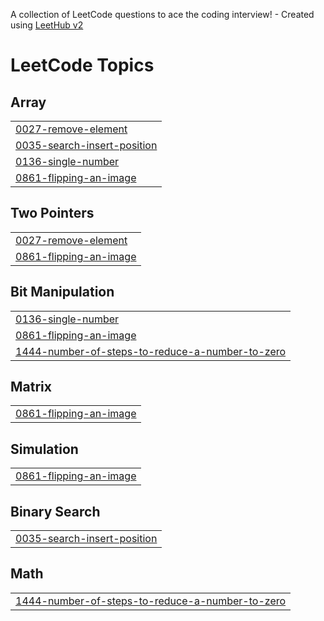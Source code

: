 A collection of LeetCode questions to ace the coding interview! - Created using [LeetHub v2](https://github.com/arunbhardwaj/LeetHub-2.0)
<!---LeetCode Topics Start-->
# LeetCode Topics
## Array
|  |
| ------- |
| [0027-remove-element](https://github.com/AryanMittal11/LeetCode/tree/master/0027-remove-element) |
| [0035-search-insert-position](https://github.com/AryanMittal11/LeetCode/tree/master/0035-search-insert-position) |
| [0136-single-number](https://github.com/AryanMittal11/LeetCode/tree/master/0136-single-number) |
| [0861-flipping-an-image](https://github.com/AryanMittal11/LeetCode/tree/master/0861-flipping-an-image) |
## Two Pointers
|  |
| ------- |
| [0027-remove-element](https://github.com/AryanMittal11/LeetCode/tree/master/0027-remove-element) |
| [0861-flipping-an-image](https://github.com/AryanMittal11/LeetCode/tree/master/0861-flipping-an-image) |
## Bit Manipulation
|  |
| ------- |
| [0136-single-number](https://github.com/AryanMittal11/LeetCode/tree/master/0136-single-number) |
| [0861-flipping-an-image](https://github.com/AryanMittal11/LeetCode/tree/master/0861-flipping-an-image) |
| [1444-number-of-steps-to-reduce-a-number-to-zero](https://github.com/AryanMittal11/LeetCode/tree/master/1444-number-of-steps-to-reduce-a-number-to-zero) |
## Matrix
|  |
| ------- |
| [0861-flipping-an-image](https://github.com/AryanMittal11/LeetCode/tree/master/0861-flipping-an-image) |
## Simulation
|  |
| ------- |
| [0861-flipping-an-image](https://github.com/AryanMittal11/LeetCode/tree/master/0861-flipping-an-image) |
## Binary Search
|  |
| ------- |
| [0035-search-insert-position](https://github.com/AryanMittal11/LeetCode/tree/master/0035-search-insert-position) |
## Math
|  |
| ------- |
| [1444-number-of-steps-to-reduce-a-number-to-zero](https://github.com/AryanMittal11/LeetCode/tree/master/1444-number-of-steps-to-reduce-a-number-to-zero) |
<!---LeetCode Topics End-->